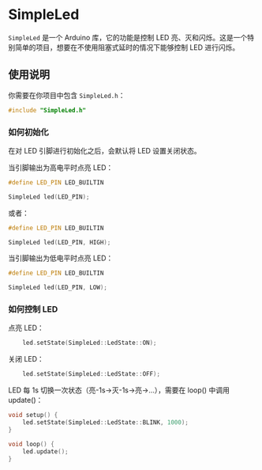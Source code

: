 # SimpleLed

`SimpleLed` 是一个 Arduino 库，它的功能是控制 LED 亮、灭和闪烁。这是一个特别简单的项目，想要在不使用阻塞式延时的情况下能够控制 LED 进行闪烁。

## 使用说明

你需要在你项目中包含 `SimpleLed.h`：
```cpp
#include "SimpleLed.h"
```

### 如何初始化
在对 LED 引脚进行初始化之后，会默认将 LED 设置关闭状态。

当引脚输出为高电平时点亮 LED：
```cpp
#define LED_PIN LED_BUILTIN

SimpleLed led(LED_PIN);
```
或者：
```cpp
#define LED_PIN LED_BUILTIN

SimpleLed led(LED_PIN, HIGH);
```

当引脚输出为低电平时点亮 LED：
```cpp
#define LED_PIN LED_BUILTIN

SimpleLed led(LED_PIN, LOW);
```

### 如何控制 LED

点亮 LED：
```cpp
    led.setState(SimpleLed::LedState::ON);
```

关闭 LED：
```cpp
    led.setState(SimpleLed::LedState::OFF);
```

LED 每 1s 切换一次状态（亮-1s->灭-1s->亮->...），需要在 loop() 中调用 update()：
```cpp
void setup() {
    led.setState(SimpleLed::LedState::BLINK, 1000);
}

void loop() {
    led.update();
}
```

